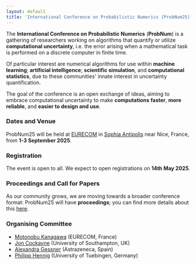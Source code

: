 ```yaml
---
layout: default
title: 'International Conference on Probabilistic Numerics (ProbNum25)'
---
```


The **International Conference on Probabilistic Numerics** (**ProbNum**) is a gathering of researchers working on algorithms that quantify or utilize **computational uncertainty**, i.e. the error arising when a mathematical task is performed on a discrete computer in finite time. 

Of particular interest are numerical algorithms for use within **machine learning**; **artificial intelligence**; **scientific simulation**, and **computational statistics**, due to these communities' innate interest in uncertainty quantification. 

The goal of the conference is an open exchange of ideas, aiming to embrace computational uncertainty to make **computations** **faster**, **more reliable**, and **easier to design and use**. 

### Dates and Venue 

ProbNum25 will be held at [EURECOM](https://www.eurecom.fr/en) in [Sophia Antipolis](https://en.wikipedia.org/wiki/Sophia_Antipolis) near Nice, France, from **1-3 September 2025**.

### Registration
The event is open to all. We expect to open registrations on **14th May 2025**.

### Proceedings and Call for Papers
As our community grows, we are moving towards a broader conference format: ProbNum25 will have **proceedings**; you can find more details about this [here](/submissions.html).

### Organising Committee

- [Motonobu Kanagawa](https://sites.google.com/site/motonobukanagawa/) (EURECOM, France)
- [Jon Cockayne](https://joncockayne.me/) (University of Southampton, UK)
- [Alexandra Gessner](https://github.com/alpiges) (Astrazeneca, Spain)
- [Philipp Hennig](https://uni-tuebingen.de/en/fakultaeten/mathematisch-naturwissenschaftliche-fakultaet/fachbereiche/informatik/lehrstuehle/methods-of-machine-learning/start/) (University of Tuebingen, Germany)
